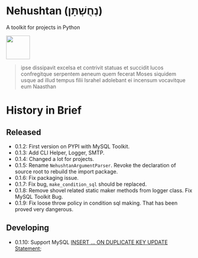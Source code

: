 # Nehushtan (נְחֻשְׁתָּן)

A toolkit for projects in Python

<img src="https://github.com/sinri/nehushtan/blob/master/icon.png?raw=true" width="64" height="64"></img>

> ipse dissipavit excelsa et contrivit statuas et succidit lucos confregitque serpentem aeneum quem fecerat Moses siquidem usque ad illud tempus filii Israhel adolebant ei incensum vocavitque eum Naasthan

# History in Brief

## Released

* 0.1.2: First version on PYPI with MySQL Toolkit.
* 0.1.3: Add CLI Helper, Logger, SMTP.
* 0.1.4: Changed a lot for projects.
* 0.1.5: Rename `NehushtanArgumentParser`. Revoke the declaration of source root to rebuild the import package.
* 0.1.6: Fix packaging issue.
* 0.1.7: Fix bug, `make_condition_sql` should be replaced.
* 0.1.8: Remove shovel related static maker methods from logger class. Fix MySQL Toolkit Bug.
* 0.1.9: Fix loose throw policy in condition sql making. That has been proved very dangerous.

## Developing

* 0.1.10: 
    Support MySQL [INSERT ... ON DUPLICATE KEY UPDATE Statement](https://dev.mysql.com/doc/refman/8.0/en/insert-on-duplicate.html);
